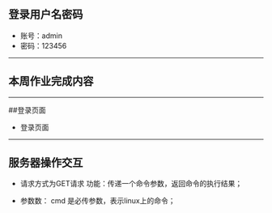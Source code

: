## 登录用户名密码
 - 账号：admin
 - 密码：123456

-------------------------------------
## 本周作业完成内容
-------------------------------------
##登录页面

- 登录页面 


-------------------------------------
## 服务器操作交互

- 请求方式为GET请求
功能：传递一个命令参数，返回命令的执行结果；

- 参数数：
cmd 是必传参数，表示linux上的命令；
